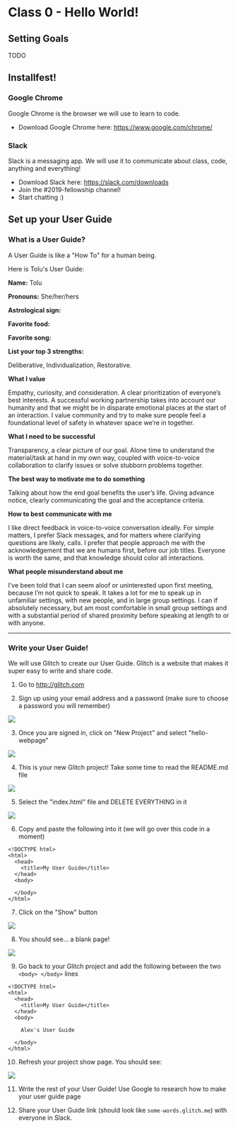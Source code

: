 # Class 0 - Hello World!

## Setting Goals

TODO

## Installfest!

### Google Chrome

Google Chrome is the browser we will use to learn to code.

* Download Google Chrome here: https://www.google.com/chrome/

### Slack

Slack is a messaging app. We will use it to communicate about class, code, anything and everything!

* Download Slack here: https://slack.com/downloads
* Join the #2019-fellowship channel!
* Start chatting :)

## Set up your User Guide

### What is a User Guide?

A User Guide is like a "How To" for a human being.

Here is Tolu's User Guide:

**Name:** Tolu

**Pronouns:** She/her/hers

**Astrological sign:**

**Favorite food:**

**Favorite song:**

**List your top 3 strengths:**

Deliberative, Individualization, Restorative.

**What I value**

Empathy, curiosity, and consideration. A clear prioritization of everyone’s best interests. A successful working partnership takes into account our humanity and that we might be in disparate emotional places at the start of an interaction. I value community and try to make sure people feel a foundational level of safety in whatever space we’re in together.

**What I need to be successful**

Transparency, a clear picture of our goal. Alone time to understand the material/task at hand in my own way, coupled with voice-to-voice collaboration to clarify issues or solve stubborn problems together.

**The best way to motivate me to do something**

Talking about how the end goal benefits the user’s life. Giving advance notice, clearly communicating the goal and the acceptance criteria.

**How to best communicate with me**

I like direct feedback in voice-to-voice conversation ideally. For simple matters, I prefer Slack messages, and for matters where clarifying questions are likely, calls. I prefer that people approach me with the acknowledgement that we are humans first, before our job titles. Everyone is worth the same, and that knowledge should color all interactions.

**What people misunderstand about me**

I’ve been told that I can seem aloof or uninterested upon first meeting, because I’m not quick to speak. It takes a lot for me to speak up in unfamiliar settings, with new people, and in large group settings. I can if absolutely necessary, but am most comfortable in small group settings and with a substantial period of shared proximity before speaking at length to or with anyone.

---

### Write your User Guide!

We will use Glitch to create our User Guide. Glitch is a website that makes it super easy to write and share code.

1. Go to http://glitch.com

2. Sign up using your email address and a password (make sure to choose a password you will remember)

![](images/glitch1.png)

3. Once you are signed in, click on "New Project" and select "hello-webpage"

![](images/glitch2.png)

4. This is your new Glitch project! Take some time to read the README.md file

![](images/glitch3.png)

5. Select the "index.html" file and DELETE EVERYTHING in it

![](images/glitch4.png)

6. Copy and paste the following into it (we will go over this code in a moment)

```
<!DOCTYPE html>
<html>
  <head>
    <title>My User Guide</title>
  </head>
  <body>

  </body>
</html>
```

7. Click on the "Show" button

![](images/glitch5.png)

8. You should see... a blank page!

![](images/glitch6.png)

9. Go back to your Glitch project and add the following between the two `<body> </body>` lines

```
<!DOCTYPE html>
<html>
  <head>
    <title>My User Guide</title>
  </head>
  <body>

    Alex's User Guide

  </body>
</html>
```

10. Refresh your project show page. You should see:

![](images/glitch7.png)

11. Write the rest of your User Guide! Use Google to research how to make your user guide page

12. Share your User Guide link (should look like `some-words.glitch.me`) with everyone in Slack.

